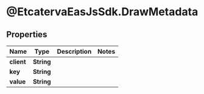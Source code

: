 # @EtcatervaEasJsSdk.DrawMetadata

## Properties
Name | Type | Description | Notes
------------ | ------------- | ------------- | -------------
**client** | **String** |  | 
**key** | **String** |  | 
**value** | **String** |  | 


